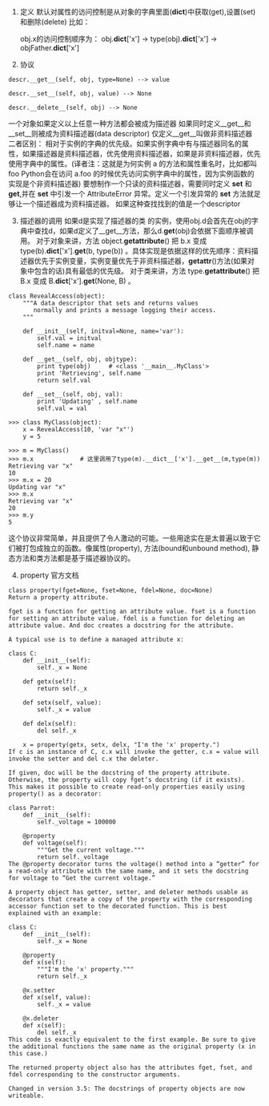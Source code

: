 1. 定义
默认对属性的访问控制是从对象的字典里面(__dict__)中获取(get),设置(set)和删除(delete)
比如：

    obj.x的访问控制顺序为： obj.__dict__['x'] -> type(obj).__dict__['x'] -> objFather.__dict__['x']

2. 协议
```
descr.__get__(self, obj, type=None) --> value

descr.__set__(self, obj, value) --> None

descr.__delete__(self, obj) --> None
```
一个对象如果定义以上任意一种方法都会被成为描述器
如果同时定义__get__和__set__则被成为资料描述器(data descriptor)
仅定义__get__叫做非资料描述器
    二者区别：
        相对于实例的字典的优先级。如果实例字典中有与描述器同名的属性，如果描述器是资料描述器，优先使用资料描述器，如果是非资料描述器，优先使用字典中的属性。(译者注：这就是为何实例 a 的方法和属性重名时，比如都叫 foo Python会在访问 a.foo 的时候优先访问实例字典中的属性，因为实例函数的实现是个非资料描述器)
        要想制作一个只读的资料描述器，需要同时定义 __set__ 和 __get__,并在 __set__ 中引发一个 AttributeError 异常。定义一个引发异常的 __set__ 方法就足够让一个描述器成为资料描述器。
如果这种查找找到的值是一个descriptor


3. 描述器的调用
如果d是实现了描述器的类 的实例，使用obj.d会首先在obj的字典中查找d，如果d定义了__get__方法，那么d.__get__(obj)会依据下面顺序被调用。
对于对象来讲，方法 object.__getattribute__() 把 b.x 变成 type(b).__dict__['x'].__get__(b, type(b)) 。具体实现是依据这样的优先顺序：资料描述器优先于实例变量，实例变量优先于非资料描述器，__getattr__()方法(如果对象中包含的话)具有最低的优先级。
对于类来讲，方法 type.__getattribute__() 把 B.x 变成 B.__dict__['x'].__get__(None, B) 。
```
class RevealAccess(object):
    """A data descriptor that sets and returns values
       normally and prints a message logging their access.
    """

    def __init__(self, initval=None, name='var'):
        self.val = initval
        self.name = name

    def __get__(self, obj, objtype):
        print type(obj)     # <class '__main__.MyClass'>
        print 'Retrieving', self.name
        return self.val

    def __set__(self, obj, val):
        print 'Updating' , self.name
        self.val = val

>>> class MyClass(object):
    x = RevealAccess(10, 'var "x"')
    y = 5

>>> m = MyClass()
>>> m.x             # 这里调用了type(m).__dict__['x'].__get__(m,type(m))
Retrieving var "x"  
10
>>> m.x = 20    
Updating var "x"
>>> m.x
Retrieving var "x"
20
>>> m.y
5
```
这个协议非常简单，并且提供了令人激动的可能。一些用途实在是太普遍以致于它们被打包成独立的函数。像属性(property), 方法(bound和unbound method), 静态方法和类方法都是基于描述器协议的。



4. property
官方文档

```
class property(fget=None, fset=None, fdel=None, doc=None)
Return a property attribute.

fget is a function for getting an attribute value. fset is a function for setting an attribute value. fdel is a function for deleting an attribute value. And doc creates a docstring for the attribute.

A typical use is to define a managed attribute x:

class C:
    def __init__(self):
        self._x = None

    def getx(self):
        return self._x

    def setx(self, value):
        self._x = value

    def delx(self):
        del self._x

    x = property(getx, setx, delx, "I'm the 'x' property.")
If c is an instance of C, c.x will invoke the getter, c.x = value will invoke the setter and del c.x the deleter.

If given, doc will be the docstring of the property attribute. Otherwise, the property will copy fget‘s docstring (if it exists). This makes it possible to create read-only properties easily using property() as a decorator:

class Parrot:
    def __init__(self):
        self._voltage = 100000

    @property
    def voltage(self):
        """Get the current voltage."""
        return self._voltage
The @property decorator turns the voltage() method into a “getter” for a read-only attribute with the same name, and it sets the docstring for voltage to “Get the current voltage.”

A property object has getter, setter, and deleter methods usable as decorators that create a copy of the property with the corresponding accessor function set to the decorated function. This is best explained with an example:

class C:
    def __init__(self):
        self._x = None

    @property
    def x(self):
        """I'm the 'x' property."""
        return self._x

    @x.setter
    def x(self, value):
        self._x = value

    @x.deleter
    def x(self):
        del self._x
This code is exactly equivalent to the first example. Be sure to give the additional functions the same name as the original property (x in this case.)

The returned property object also has the attributes fget, fset, and fdel corresponding to the constructor arguments.

Changed in version 3.5: The docstrings of property objects are now writeable.


```